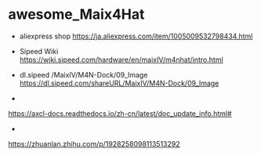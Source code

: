 # awesome_Maix4Hat


- aliexpress shop
https://ja.aliexpress.com/item/1005009532798434.html

 - Sipeed Wiki 
 https://wiki.sipeed.com/hardware/en/maixIV/m4nhat/intro.html

- dl.sipeed /MaixIV/M4N-Dock/09_Image
https://dl.sipeed.com/shareURL/MaixIV/M4N-Dock/09_Image

- 
 https://axcl-docs.readthedocs.io/zh-cn/latest/doc_update_info.html#

- 
 https://zhuanlan.zhihu.com/p/1928258098113513292


